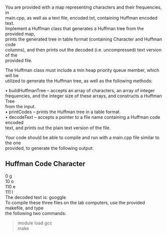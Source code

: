 You are provided with a map representing characters and their frequencies, in  
main.cpp, as well as a text file, encoded.txt, containing Huffman encoded text.  
Implement a Huffman class that generates a Huffman tree from the provided map,  
prints the generated tree in table format (containing Character and Huffman code  
columns), and then prints out the decoded (i.e. uncompressed) text version of the  
provided file.

The Huffman class must include a min heap priority queue member, which will be  
utilized to generate the Huffman tree, as well as the following methods:  

• buildHuffmanTree – accepts an array of characters, an array of integer  
frequencies, and the integer size of these arrays, and constructs a Huffman Tree  
from the input.  
• printCodes – prints the Huffman tree in a table format.  
• decodeText – accepts a pointer to a file name containing a Huffman code encoded  
text, and prints out the plain text version of the file.  

Your code should be able to compile and run with a main.cpp file similar to the one  
provided, to generate the following output:  

Huffman Code Character  
--------------------------  
0   g  
10  o  
110 e  
111 l  
The decoded text is: googgle  
To compile these three files on the lab computers, use the provided makefile, and type  
the following two commands:  
> module load gcc  
> make  
